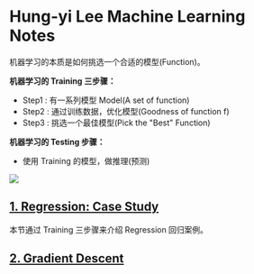 # Hung-yi Lee Machine Learning Notes

机器学习的本质是如何挑选一个合适的模型(Function)。

**机器学习的 Training 三步骤：**
* Step1 : 有一系列模型 Model(A set of function)
* Step2 : 通过训练数据，优化模型(Goodness of function f)
* Step3 : 挑选一个最佳模型(Pick the "Best" Function)

**机器学习的 Testing 步骤：**

* 使用 Training 的模型，做推理(预测)

![](https://github.com/steveLauwh/DeepLearning-notes/raw/master/Hung-yi%20Lee%20Machine%20Learning%20Notes/image/Framework.PNG)

## [1. Regression: Case Study](https://github.com/steveLauwh/DeepLearning-notes/blob/master/Hung-yi%20Lee%20Machine%20Learning%20Notes/Regression:%20Case%20Study.md)

本节通过 Training 三步骤来介绍 Regression 回归案例。

## [2. Gradient Descent](https://github.com/steveLauwh/DeepLearning-notes/blob/master/Hung-yi%20Lee%20Machine%20Learning%20Notes/Gradient%20Descent.md)
